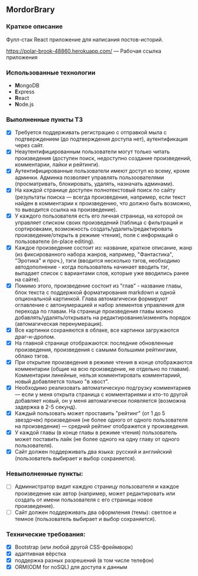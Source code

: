 ## MordorBrary

### Краткое описание

Фулл-стак React приложение для написания постов-историй.

https://polar-brook-48860.herokuapp.com/ — Рабочая ссылка приложения

### Использованные технологии

- **M**ongoDB
- **E**xpress
- **R**eact
- **N**ode.js

### Выполненные пункты ТЗ

- [x] Требуется поддерживать регистрацию с отправкой мыла с подтверждением (до
      подтверждения доступа нет), аутентификация через сайт.
- [x] Неаутентифицированным пользователи могут только читать произведения
      (доступен поиск, недоступно создание произведений, комментарии, лайки и
      рейтинги).
- [x] Аутентифицированные пользователи имеют доступ ко всему, кроме админки.
      Админка позволяет управлять пользоователями (просматривать, блокировать,
      удалять, назначать админами).
- [x] На каждой странице доступен полнотекстовый поиск по сайту (результаты
      поиска — всегда произведения, например, если текст найден в комментарии к
      произведению, что должно быть возможно, то выводится ссылка на
      произведение).
- [x] У каждого пользователя есть его личная страница, на которой он управляет
      списком своих произведений (таблица с фильтраций и сортировками,
      возможность создать/удалить/редактировать произведение/открыть в режиме
      чтения), поля с информаций о пользователе (in-place editing).
- [x] Каждое произведение состоит из: название, краткое описание, жанр (из
      фиксированного набора жанров, например, "Фантастика", "Эротика" и проч.),
      тэги (вводится несколько тэгов, необходимо автодополнение - когда
      пользователь начинает вводить тэг, выпадает список с вариантами слов,
      которые уже вводились ранее на сайте).
- [x] Помимо этого, произведение состоит из "глав" - название главы, блок текста
      с поддержкой форматирования markdown и одной опциональной картинкой. Глава
      автомагически формируют оглавление с автонумерацией и набор элементов
      управления для перехода по главам. На странице произведения главы можно
      добавлять/удалять/открывать на редактирование/изменять порядок
      (автомагическая перенумерация).
- [x] Все картинки сохраняются в облаке, все картинки загружаются драг-н-дропом.
- [x] На главной странице отображаются: последние обновленные произведения,
      произведения с самыми большими рейтингами, облако тэгов.
- [x] При открытие произведения в режиме чтения в конце отображаются комментарии
      (общие на всю произведение, не отдельно по главам). Комментарии линейные,
      нельзя комментировать комментариий, новый добавляется только "в хвост".
- [x] Необходимо реализовать автоматическую подгрузку комментариев — если у меня
      открыта страница с комментариями и кто-то другой добавляет новый, он у
      меня автомагически появляется (возможна задержка в 2-5 секунд).
- [x] Каждый пользовать может проставить "рейтинг" (от 1 до 5 звездочек)
      произведения (не более одного от одного пользователя на произведение) —
      средний рейтинг отображется у произведения.
- [x] У каждой главы (в конце главы в режиме чтения) пользователь может
      поставить лайк (не более одного на одну главу от одного пользователя).
- [x] Сайт должен поддерживать два языка: русский и английский (пользователь
      выбирает и выбор сохраняется).

### Невыполненные пункты:

- [ ] Администратор видит каждую страницу пользователя и каждое произведение как
      автор (например, может редактировать или создать от имени пользователя с
      его страницы новое произведение).
- [ ] Сайт должен поддерживать два оформления (темы): светлое и темное
      (пользователь выбирает и выбор сохраняется).

### Технические требования:

- [x] Bootstrap (или любой другой CSS-фреймворк)
- [x] адаптивная вёрстка
- [x] поддержка разных разрешений (в том числе телефон)
- [x] ORM(ODM for noSQL) для доступа к данным
